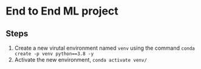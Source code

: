 # End to End ML project

## Steps

1. Create a new virutal environment named `venv` using the command `conda create -p venv python==3.8 -y`
2. Activate the new environment, `conda activate venv/`
